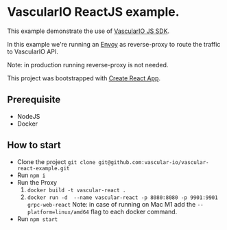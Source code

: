 # VascularIO ReactJS example.

This example demonstrate the use of [VascularIO JS SDK](https://github.com/vascular-io/vascular-js).

In this example we're running an [Envoy](https://www.envoyproxy.io/) as reverse-proxy to route the traffic to VascularIO API.

Note: in production running reverse-proxy is not needed.

This project was bootstrapped with [Create React App](https://github.com/facebook/create-react-app).

## Prerequisite
- NodeJS
- Docker

## How to start

- Clone the project `git clone git@github.com:vascular-io/vascular-react-example.git`
- Run `npm i`
- Run the Proxy
  1. `docker build -t vascular-react .`
  2. `docker run -d  --name vascular-react -p 8080:8080 -p 9901:9901 grpc-web-react`
Note: in case of running on Mac M1 add the `--platform=linux/amd64` flag to each docker command.
- Run `npm start`


